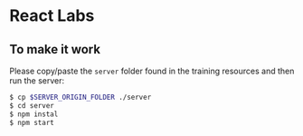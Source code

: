 # React Labs

## To make it work

Please copy/paste the `server` folder found in the training resources and then run the server:
```bash
$ cp $SERVER_ORIGIN_FOLDER ./server
$ cd server
$ npm instal
$ npm start
```


